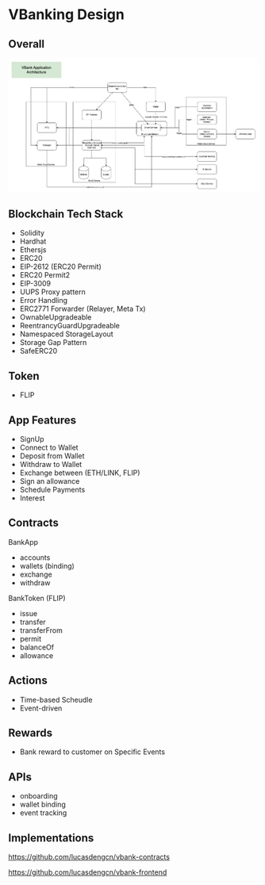 # VBanking Design

## Overall

![Overall design](web3-VBank%20Architecture.drawio.png)

## Blockchain Tech Stack

- Solidity
- Hardhat
- Ethersjs
- ERC20
- EIP-2612 (ERC20 Permit)
- ERC20 Permit2
- EIP-3009
- UUPS Proxy pattern
- Error Handling
- ERC2771 Forwarder (Relayer, Meta Tx)
- OwnableUpgradeable
- ReentrancyGuardUpgradeable
- Namespaced StorageLayout
- Storage Gap Pattern
- SafeERC20

## Token

- FLIP

## App Features

- SignUp
- Connect to Wallet
- Deposit from Wallet
- Withdraw to Wallet
- Exchange between (ETH/LINK, FLIP)
- Sign an allowance
- Schedule Payments
- Interest

## Contracts

BankApp

- accounts
- wallets (binding)
- exchange
- withdraw

BankToken (FLIP)

- issue
- transfer
- transferFrom
- permit
- balanceOf
- allowance

## Actions

- Time-based Scheudle
- Event-driven

## Rewards

- Bank reward to customer on Specific Events

## APIs

- onboarding
- wallet binding
- event tracking

## Implementations

<https://github.com/lucasdengcn/vbank-contracts>

<https://github.com/lucasdengcn/vbank-frontend>
